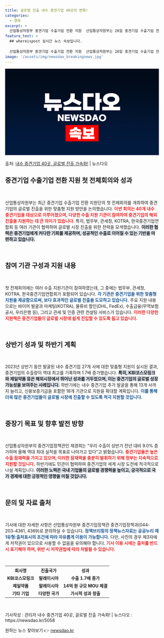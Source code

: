 ```yaml
---
title: 글로벌 진출 내수 중견기업 40곳의 변화!
categories:
  - 경제
excerpt: >
  산업통상자원부 중견기업 수출기업 전환 지원  산업통상자원부는 26일 중견기업 수출기업 전환 지원단 첫 전체회…
feature_text: >
  ## whereispost 실시간 뉴스 속보입니다.

  산업통상자원부 중견기업 수출기업 전환 지원  산업통상자원부는 26일 중견기업 수출기업 전환 지원단 첫 전체회…
image: '/assets/img/newsdao_breakingnews.jpg'
---
```


![뉴스다오 속보](/assets/img/newsdao_breakingnews.jpg)

<p>출처: <a href="https://newsdao.kr/5058" rel="dofollow">내수 중견기업 40곳, 글로벌 진출 가속화!</a> | 뉴스다오</p>

<h2 data-ke-size="size26">중견기업 수출기업 전환 지원 첫 전체회의와 성과</h2>

<p data-ke-size="size16">&nbsp;</p>
산업통상자원부는 최근 중견기업 수출기업 전환 지원단의 첫 전체회의를 개최하여 중견기업의 글로벌 진출을 위한 맞춤형 지원 방안을 논의했습니다. <b><span style="color: #ee2323;">이번 회의는 40개 내수 중견기업을 대상으로 이루어졌으며, 다양한 수출 지원 기관이 참여하여 중견기업의 해외 진출을 지원하는 데 큰 의미가 있습니다.</span></b> 특히, 법무부, 관세청, KOTRA, 한국중견기업연합회 등 여러 기관이 협력하여 글로벌 시장 진출을 위한 전략을 모색했습니다. <b><span style="background-color: #21538527;">이러한 협력은 중견기업에게 커다란 기회를 제공하며, 성공적인 수출로 이어질 수 있는 기반을 마련하고 있습니다.</span></b>

<p data-ke-size="size16">&nbsp;</p>

<h2 data-ke-size="size26">참여 기관 구성과 지원 내용</h2>

<p data-ke-size="size16">&nbsp;</p>
첫 전체회의에는 여러 수출 지원기관이 참여하였는데, 그 중에는 법무부, 관세청, KOTRA, 한국중견기업연합회가 포함되어 있습니다. <b><span style="color: #1a5490;">각 기관은 중견기업을 위한 맞춤형 지원을 제공함으로써, 보다 효과적인 글로벌 진출을 도모하고 있습니다.</span></b> 주요 지원 내용으로는 바이어 발굴과 마케팅(KOTRA), 물류비 할인(DHL, FedEx), 수출금융(무역보험공사, 우리은행 등), 그리고 관세 및 인증 관련 컨설팅 서비스가 있습니다. <b><span style="color: #ee2323;">이러한 다양한 지원책은 중견기업들이 글로벌 시장에 쉽게 진입할 수 있도록 돕고 있습니다.</span></b>

<p data-ke-size="size16">&nbsp;</p>

<h2 data-ke-size="size26">상반기 성과 및 하반기 계획</h2>

<p data-ke-size="size16">&nbsp;</p>
2023년 상반기 동안 발굴된 내수 중견기업 27개 사에 대한 맞춤형 지원이 실시된 결과, 중견기업의 수출량이 역대 최고를 기록하며 1.7배 증가했습니다. <b><span style="background-color: #21538527;">특히, KBI코스모링크와 제일약품 등은 해외시장에서 뛰어난 성과를 거두었으며, 이는 중견기업의 글로벌 성장 가능성을 보여주는 사례입니다.</span></b> 하반기에는 내수 중견기업 추가 발굴을 통해 13개 사까지 늘리고, 신용보증기금을 포함한 18개 기관으로 지원을 확대할 계획입니다. <b><span style="color: #1a5490;">이를 통해 더욱 많은 중견기업들이 글로벌 시장에 진출할 수 있도록 적극 지원할 것입니다.</span></b>

<p data-ke-size="size16">&nbsp;</p>

<h2 data-ke-size="size26">중장기 목표 및 향후 발전 방향</h2>

<p data-ke-size="size16">&nbsp;</p>
산업통상자원부의 중견기업정책관인 제경희는 "우리 수출이 상반기 전년 대비 9.0% 증가하며 올해 역대 최대 실적을 목표로 나아가고 있다"고 밝혔습니다. <b><span style="color: #ee2323;">중견기업들은 높은 수출 잠재력을 가지고 있으며, 이러한 잠재력을 충분히 발휘하기 위해 정부는 지속적으로 지원할 것입니다.</span></b> 하반기에도 민관이 협력하여 중견기업의 세계 시장 도전에 적극적으로 나설 계획입니다. <b><span style="background-color: #21538527;">이러한 노력은 국내 기업들의 글로벌 경쟁력을 높이고, 궁극적으로 국가 경제에 대한 긍정적인 영향을 미칠 것입니다.</span></b>

<p data-ke-size="size16">&nbsp;</p>

<h2 data-ke-size="size26">문의 및 자료 출처</h2>

<p data-ke-size="size16">&nbsp;</p>
기사에 대한 자세한 사항은 산업통상자원부 중견기업정책관 중견기업정책과(044-203-4361, 4369)로 문의하실 수 있습니다. <b><span style="color: #1a5490;">정책브리핑의 정책뉴스자료는 공공누리 제1유형:출처표시의 조건에 따라 자유롭게 이용이 가능합니다.</span></b> 다만, 사진의 경우 제3자에게 저작권이 있으므로 사용할 수 없음을 유의해야 합니다. <b><span style="color: #ee2323;">기사 이용 시에는 출처를 반드시 표기해야 하며, 위반 시 저작권법에 따라 처벌될 수 있습니다.</span></b> <p data-ke-size="size16">&nbsp;</p>

<table>
  <tr>
    <th style="text-align: center;">회사명</th>
    <th style="text-align: center;">진출국가</th>
    <th style="text-align: center;">성과</th>
  </tr>
  <tr>
    <td style="text-align: center; height: 17px;"><b>KBI코스모링크</b></td>
    <td style="text-align: center; height: 17px;"><b>말레이시아</b></td>
    <td style="text-align: center; height: 17px;"><b>수출 1.7배 증가</b></td>
  </tr>
  <tr>
    <td style="text-align: center; height: 17px;"><b>제일약품</b></td>
    <td style="text-align: center; height: 17px;"><b>말레이시아</b></td>
    <td style="text-align: center; height: 17px;"><b>14억 원 규모 MOU 체결</b></td>
  </tr>
  <tr>
    <td style="text-align: center; height: 17px;"><b>기타 기업</b></td>
    <td style="text-align: center; height: 17px;"><b>다양한 국가</b></td>
    <td style="text-align: center; height: 17px;"><b>가시적 성과 창출</b></td>
  </tr>
</table>

<p data-ke-size="size16">&nbsp;</p>
기사작성 : 관리자  
내수 중견기업 40곳, 글로벌 진출 가속화! | 뉴스다오 : https://newsdao.kr/5058 

원하는 뉴스 찾아보기 👉 <a href="https://newsdao.kr" rel="dofollow">newsdao.kr</a>


